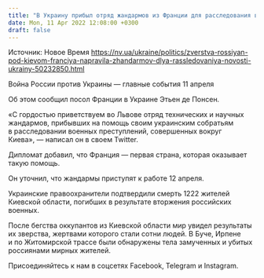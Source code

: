```yaml
---
title: "В Украину прибыл отряд жандармов из Франции для расследования военных преступлений РФ под Киевом — посол"
date: Mon, 11 Apr 2022 12:08:00 +0300
draft: false
---
```

Источник: Новое Время https://nv.ua/ukraine/politics/zverstva-rossiyan-pod-kievom-franciya-napravila-zhandarmov-dlya-rassledovaniya-novosti-ukrainy-50232850.html


Война России против Украины — главные события 11 апреля

 Об этом сообщил посол Франции в Украине Этьен де Понсен.

«С гордостью приветствуем во Львове отряд технических и научных жандармов, прибывших на помощь своим украинским собратьям в расследовании военных преступлений, совершенных вокруг Киева», — написал он в своем Twitter.

Дипломат добавил, что Франция — первая страна, которая оказывает такую помощь.

Он уточнил, что жандармы приступят к работе 12 апреля.

Украинские правоохранители подтвердили смерть 1222 жителей Киевской области, погибших в результате вторжения российских военных.

После бегства оккупантов из Киевской области мир увидел результаты их зверства, жертвами которого стали сотни людей. В Буче, Ирпене и по Житомирской трассе были обнаружены тела замученных и убитых россиянами мирных жителей.

Присоединяйтесь к нам в соцсетях Facebook, Telegram и Instagram.
